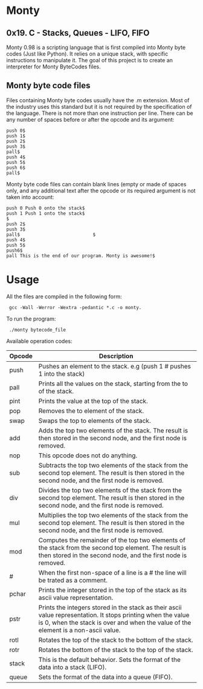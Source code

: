 # Monty

## 0x19. C - Stacks, Queues - LIFO, FIFO

Monty 0.98 is a scripting language that is first compiled into Monty byte codes (Just like Python). It relies on a unique stack, with specific instructions to manipulate it. The goal of this project is to create an interpreter for Monty ByteCodes files.

## Monty byte code files

Files containing Monty byte codes usually have the .m extension. Most of the industry uses this standard but it is not required by the specification of the language. There is not more than one instruction per line. There can be any number of spaces before or after the opcode and its argument:

```
push 0$
push 1$
push 2$
push 3$
pall$
push 4$
push 5$
push 6$
pall$

```

Monty byte code files can contain blank lines (empty or made of spaces only, and any additional text after the opcode or its required argument is not taken into account:

```
push 0 Push 0 onto the stack$
push 1 Push 1 onto the stack$
$
push 2$
push 3$
pall$                           $
push 4$
push 5$
push6$
pall This is the end of our program. Monty is awesome!$

```

# Usage

All the files are compiled in the following form:

```
 gcc -Wall -Werror -Wextra -pedantic *.c -o monty.

```

To run the program:

```
 ./monty bytecode_file
```

Available operation codes:

| Opcode | Description                                                                                                                                                                                        |
| ------ | -------------------------------------------------------------------------------------------------------------------------------------------------------------------------------------------------- |
| push   | Pushes an element to the stack. e.g (push 1 # pushes 1 into the stack)                                                                                                                             |
| pall   | Prints all the values on the stack, starting from the to of the stack.                                                                                                                             |
| pint   | Prints the value at the top of the stack.                                                                                                                                                          |
| pop    | Removes the to element of the stack.                                                                                                                                                               |
| swap   | Swaps the top to elements of the stack.                                                                                                                                                            |
| add    | Adds the top two elements of the stack. The result is then stored in the second node, and the first node is removed.                                                                               |
| nop    | This opcode does not do anything.                                                                                                                                                                  |
| sub    | Subtracts the top two elements of the stack from the second top element. The result is then stored in the second node, and the first node is removed.                                              |
| div    | Divides the top two elements of the stack from the second top element. The result is then stored in the second node, and the first node is removed.                                                |
| mul    | Multiplies the top two elements of the stack from the second top element. The result is then stored in the second node, and the first node is removed.                                             |
| mod    | Computes the remainder of the top two elements of the stack from the second top element. The result is then stored in the second node, and the first node is removed.                              |
| #      | When the first non-space of a line is a # the line will be trated as a comment.                                                                                                                    |
| pchar  | Prints the integer stored in the top of the stack as its ascii value representation.                                                                                                               |
| pstr   | Prints the integers stored in the stack as their ascii value representation. It stops printing when the value is 0, when the stack is over and when the value of the element is a non-ascii value. |
| rotl   | Rotates the top of the stack to the bottom of the stack.                                                                                                                                           |
| rotr   | Rotates the bottom of the stack to the top of the stack.                                                                                                                                           |
| stack  | This is the default behavior. Sets the format of the data into a stack (LIFO).                                                                                                                     |
| queue  | Sets the format of the data into a queue (FIFO).                                                                                                                                                   |
